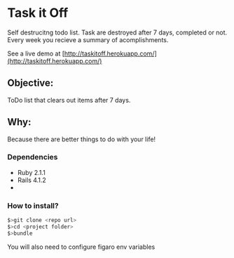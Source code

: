 # Task it Off

Self destrucitng todo list. Task are destroyed after 7 days, completed or not. Every week you recieve a summary of acomplishments.

See a live demo at [http://taskitoff.herokuapp.com/](http://taskitoff.herokuapp.com/)

## Objective:
ToDo list that clears out items after 7 days.

## Why:
Because there are better things to do with your life!

### Dependencies
* Ruby 2.1.1
* Rails 4.1.2
*

### How to install?

```bash
$>git clone <repo url>
$>cd <project folder>
$>bundle
```
You will also need to configure figaro env variables
